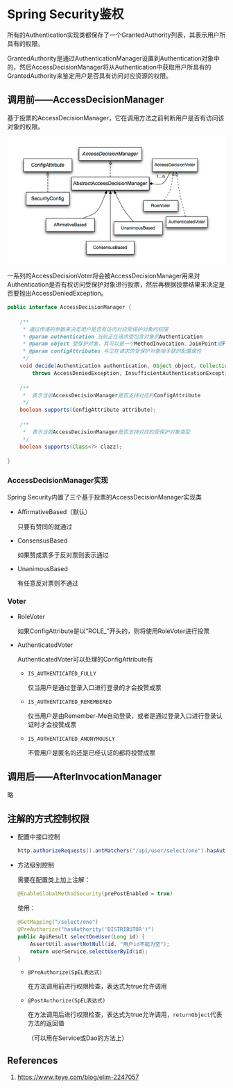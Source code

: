 # Spring Security鉴权

所有的Authentication实现类都保存了一个GrantedAuthority列表，其表示用户所具有的权限。

GrantedAuthority是通过AuthenticationManager设置到Authentication对象中的，然后AccessDecisionManager将从Authentication中获取用户所具有的GrantedAuthority来鉴定用户是否具有访问对应资源的权限。

## 调用前——AccessDecisionManager

基于投票的AccessDecisionManager，它在调用方法之前判断用户是否有访问该对象的权限。

![decision_manager_structure](spring_security_auth_assets/decision_manager_structure.png)

一系列的AccessDecisionVoter将会被AccessDecisionManager用来对Authentication是否有权访问受保护对象进行投票，然后再根据投票结果来决定是否要抛出AccessDeniedException。

```java
public interface AccessDecisionManager {
    
    /**
     * 通过传递的参数来决定用户是否有访问对应受保护对象的权限
     * @param authentication 当前正在请求受包含对象的Authentication
     * @param object 受保护对象，其可以是一个MethodInvocation、JoinPoint或FilterInvocation
     * @param configAttributes 与正在请求的受保护对象相关联的配置属性
     */
    void decide(Authentication authentication, Object object, Collection<ConfigAttribute> configAttributes)
        throws AccessDeniedException, InsufficientAuthenticationException;

    /**
     *  表示当前AccessDecisionManager是否支持对应的ConfigAttribute
     */
    boolean supports(ConfigAttribute attribute);

    /**
     *  表示当前AccessDecisionManager是否支持对应的受保护对象类型
     */
    boolean supports(Class<?> clazz);

}
```

### AccessDecisionManager实现

Spring Security内置了三个基于投票的AccessDecisionManager实现类

- AffirmativeBased（默认）

  只要有赞同的就通过

- ConsensusBased

  如果赞成票多于反对票则表示通过

- UnanimousBased

  有任意反对票则不通过

### Voter

- RoleVoter

  如果ConfigAttribute是以“ROLE_”开头的，则将使用RoleVoter进行投票

- AuthenticatedVoter

  AuthenticatedVoter可以处理的ConfigAttribute有

  - `IS_AUTHENTICATED_FULLY`

    仅当用户是通过登录入口进行登录的才会投赞成票

  - `IS_AUTHENTICATED_REMEMBERED`

    仅当用户是由Remember-Me自动登录，或者是通过登录入口进行登录认证时才会投赞成票

  - `IS_AUTHENTICATED_ANONYMOUSLY`

    不管用户是匿名的还是已经认证的都将投赞成票

## 调用后——AfterInvocationManager

略

## 注解的方式控制权限

- 配置中接口控制

  ```java
  http.authorizeRequests().antMatchers("/api/user/select/one").hasAuthority("DISTRIBUTOR")
  ```

- 方法级别控制

  需要在配置类上加上注解：

  ```java
  @EnableGlobalMethodSecurity(prePostEnabled = true)
  ```

  使用：

  ```java
  @GetMapping("/select/one")
  @PreAuthorize("hasAuthority('DISTRIBUTOR')")
  public ApiResult selectOneUser(Long id) {
      AssertUtil.assertNotNull(id, "用户id不能为空");
      return userService.selectUserById(id);
  }
  ```

  - `@PreAuthorize(SpEL表达式)`

    在方法调用前进行权限检查，表达式为true允许调用

  - `@PostAuthorize(SpEL表达式)`

    在方法调用后进行权限检查，表达式为true允许调用，`returnObject`代表方法的返回值

    （可以用在Service或Dao的方法上）



## References

1. https://www.iteye.com/blog/elim-2247057
